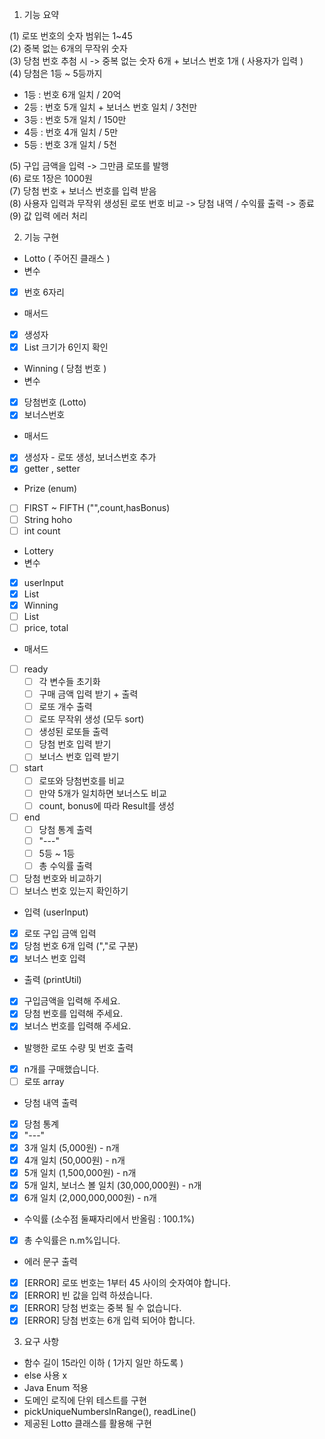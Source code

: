 1. 기능 요약

(1) 로또 번호의 숫자 범위는 1~45
</br>
(2) 중복 없는 6개의 무작위 숫자
</br>
(3) 당첨 번호 추첨 시 -> 중복 없는 숫자 6개 + 보너스 번호 1개 ( 사용자가 입력 )
</br>
(4) 당첨은 1등 ~ 5등까지
- 1등 : 번호 6개 일치 / 20억
- 2등 : 번호 5개 일치 + 보너스 번호 일치 / 3천만
- 3등 : 번호 5개 일치 / 150만
- 4등 : 번호 4개 일치 / 5만
- 5등 : 번호 3개 일치 / 5천

(5) 구입 금액을 입력 -> 그만큼 로또를 발행
</br>
(6) 로또 1장은 1000원
</br>
(7) 당첨 번호 + 보너스 번호를 입력 받음
</br>
(8) 사용자 입력과 무작위 생성된 로또 번호 비교 -> 당첨 내역 / 수익률 출력 -> 종료
</br>
(9) 값 입력 에러 처리

2. 기능 구현

- Lotto ( 주어진 클래스 )
- 변수
- [x] 번호 6자리
- 매서드
- [x] 생성자
- [x] List 크기가 6인지 확인

- Winning ( 당첨 번호 )
- 변수
- [x] 당첨번호 (Lotto)
- [x] 보너스번호
- 매서드
- [x] 생성자 - 로또 생성, 보너스번호 추가
- [x] getter , setter

- Prize (enum)
- [ ] FIRST ~ FIFTH ("",count,hasBonus)
- [ ] String hoho
- [ ] int count

- Lottery
- 변수
- [x] userInput
- [x] List<Lotto>
- [x] Winning
- [ ] List<Prize>
- [ ] price, total
- 매서드
- [ ] ready
  - [ ] 각 변수들 초기화
  - [ ] 구매 금액 입력 받기 + 출력
  - [ ] 로또 개수 출력
  - [ ] 로또 무작위 생성 (모두 sort)
  - [ ] 생성된 로또들 출력
  - [ ] 당첨 번호 입력 받기
  - [ ] 보너스 번호 입력 받기
- [ ] start
  - [ ] 로또와 당첨번호를 비교
  - [ ] 만약 5개가 일치하면 보너스도 비교
  - [ ] count, bonus에 따라 Result를 생성
- [ ] end
  - [ ] 당첨 통계 출력
  - [ ] "---"
  - [ ] 5등 ~ 1등
  - [ ] 총 수익률 출력
- [ ] 당첨 번호와 비교하기
- [ ] 보너스 번호 있는지 확인하기 

- 입력 (userInput)
- [x] 로또 구입 금액 입력
- [x] 당첨 번호 6개 입력 (","로 구분)
- [x] 보너스 번호 입력

- 출력 (printUtil)
- [x] 구입금액을 입력해 주세요.
- [x] 당첨 번호를 입력해 주세요.
- [x] 보너스 번호를 입력해 주세요.
- 발행한 로또 수량 및 번호 출력
- [x] n개를 구매했습니다.
- [ ] 로또 array
- 당첨 내역 출력
- [x] 당첨 통계
- [x] "---"
- [x] 3개 일치 (5,000원) - n개
- [x] 4개 일치 (50,000원) - n개
- [x] 5개 일치 (1,500,000원) - n개
- [x] 5개 일치, 보너스 볼 일치 (30,000,000원) - n개
- [x] 6개 일치 (2,000,000,000원) - n개

- 수익률 (소수점 둘째자리에서 반올림 : 100.1%)
- [x] 총 수익률은 n.m%입니다.

- 에러 문구 출력
- [x] [ERROR] 로또 번호는 1부터 45 사이의 숫자여야 합니다.
- [x] [ERROR] 빈 값을 입력 하셨습니다.
- [x] [ERROR] 당첨 번호는 중복 될 수 없습니다.
- [x] [ERROR] 당첨 번호는 6개 입력 되어야 합니다.

3. 요구 사항
- 함수 길이 15라인 이하 ( 1가지 일만 하도록 )
- else 사용 x
- Java Enum 적용
- 도메인 로직에 단위 테스트를 구현
- pickUniqueNumbersInRange(), readLine()
- 제공된 Lotto 클래스를 활용해 구현